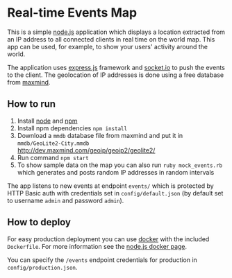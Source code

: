 Real-time Events Map
====================
This is a simple [node.js](https://nodejs.org/) application which displays a location extracted from an IP address to all connected clients in real time on the world map. This app can be used, for example, to show your users' activity around the world.

The application uses [express.js](http://expressjs.com/) framework and [socket.io](http://socket.io/) to push the events to the client. The geolocation of IP addresses is done using a free database from [maxmind](https://www.maxmind.com).

How to run
----------
1. Install [node](https://nodejs.org/) and [npm](https://www.npmjs.com/)
2. Install npm dependencies `npm install`
3. Download a `mmdb` database file from maxmind and put it in `mmdb/GeoLite2-City.mmdb`
http://dev.maxmind.com/geoip/geoip2/geolite2/
4. Run command `npm start`
5. To show sample data on the map you can also run `ruby mock_events.rb` which generates and posts random IP addresses in random intervals

The app listens to new events at endpoint `events/` which is protected by HTTP Basic auth with credentials set in `config/default.json` (by default set to username `admin` and password `admin`).

How to deploy
-------------
For easy production deployment you can use [docker](https://www.docker.com/) with the included `Dockerfile`. For more information see the [node.js docker page](https://github.com/nodejs/docker-node).

You can specify the `/events` endpoint credentials for production in `config/production.json`.
